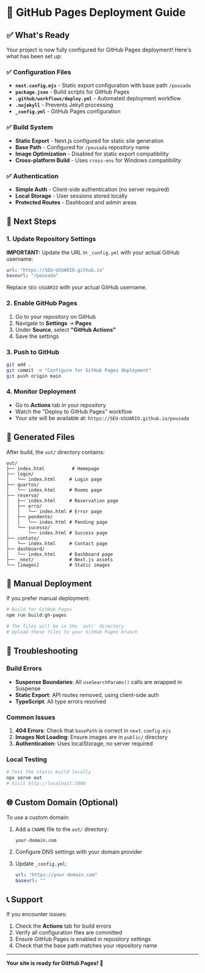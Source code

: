 # 🚀 GitHub Pages Deployment Guide

## ✅ What's Ready

Your project is now fully configured for GitHub Pages deployment! Here's what has been set up:

### ✅ Configuration Files
- **`next.config.mjs`** - Static export configuration with base path `/pousada`
- **`package.json`** - Build scripts for GitHub Pages
- **`.github/workflows/deploy.yml`** - Automated deployment workflow
- **`.nojekyll`** - Prevents Jekyll processing
- **`_config.yml`** - GitHub Pages configuration

### ✅ Build System
- **Static Export** - Next.js configured for static site generation
- **Base Path** - Configured for `/pousada` repository name
- **Image Optimization** - Disabled for static export compatibility
- **Cross-platform Build** - Uses `cross-env` for Windows compatibility

### ✅ Authentication
- **Simple Auth** - Client-side authentication (no server required)
- **Local Storage** - User sessions stored locally
- **Protected Routes** - Dashboard and admin areas

## 🎯 Next Steps

### 1. Update Repository Settings

**IMPORTANT:** Update the URL in `_config.yml` with your actual GitHub username:

```yaml
url: "https://SEU-USUARIO.github.io"
baseurl: "/pousada"
```

Replace `SEU-USUARIO` with your actual GitHub username.

### 2. Enable GitHub Pages

1. Go to your repository on GitHub
2. Navigate to **Settings** → **Pages**
3. Under **Source**, select **"GitHub Actions"**
4. Save the settings

### 3. Push to GitHub

```bash
git add .
git commit -m "Configure for GitHub Pages deployment"
git push origin main
```

### 4. Monitor Deployment

- Go to **Actions** tab in your repository
- Watch the "Deploy to GitHub Pages" workflow
- Your site will be available at: `https://SEU-USUARIO.github.io/pousada`

## 📁 Generated Files

After build, the `out/` directory contains:

```
out/
├── index.html          # Homepage
├── login/
│   └── index.html     # Login page
├── quartos/
│   └── index.html     # Rooms page
├── reserva/
│   ├── index.html     # Reservation page
│   ├── erro/
│   │   └── index.html # Error page
│   ├── pendente/
│   │   └── index.html # Pending page
│   └── sucesso/
│       └── index.html # Success page
├── contato/
│   └── index.html     # Contact page
├── dashboard/
│   └── index.html     # Dashboard page
├── _next/             # Next.js assets
└── [images]           # Static images
```

## 🔧 Manual Deployment

If you prefer manual deployment:

```bash
# Build for GitHub Pages
npm run build:gh-pages

# The files will be in the `out/` directory
# Upload these files to your GitHub Pages branch
```

## 🐛 Troubleshooting

### Build Errors
- **Suspense Boundaries**: All `useSearchParams()` calls are wrapped in Suspense
- **Static Export**: API routes removed, using client-side auth
- **TypeScript**: All type errors resolved

### Common Issues
1. **404 Errors**: Check that `basePath` is correct in `next.config.mjs`
2. **Images Not Loading**: Ensure images are in `public/` directory
3. **Authentication**: Uses localStorage, no server required

### Local Testing
```bash
# Test the static build locally
npx serve out
# Visit http://localhost:3000
```

## 🌐 Custom Domain (Optional)

To use a custom domain:

1. Add a `CNAME` file to the `out/` directory:
   ```
   your-domain.com
   ```

2. Configure DNS settings with your domain provider

3. Update `_config.yml`:
   ```yaml
   url: "https://your-domain.com"
   baseurl: ""
   ```

## 📞 Support

If you encounter issues:

1. Check the **Actions** tab for build errors
2. Verify all configuration files are committed
3. Ensure GitHub Pages is enabled in repository settings
4. Check that the base path matches your repository name

---

**Your site is ready for GitHub Pages! 🎉**
